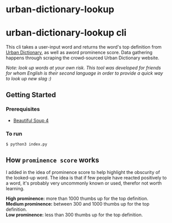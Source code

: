 # urban-dictionary-lookup


# urban-dictionary-lookup cli

This cli takes a user-input word and returns the word's top definition from [Urban Dictionary](https://www.urbandictionary.com/), as well as aword prominence score. Data gathering happens through scraping the crowd-sourced Urban Dictionary website.

*Note: look up words at your own risk. This tool was developed for friends for whom English is their second language in order to provide a quick way to look up new slag :)*

## Getting Started

### Prerequisites

* [Beautiful Soup 4](https://www.crummy.com/software/BeautifulSoup/bs4/doc/)

### To run

`$ python3 index.py`


## How `prominence score` works

I added in the idea of prominence score to help highlight the obscurity of the looked-up word. The idea is that if few people have reacted positively to a word, it's probably very uncommonly known or used, therefor not worth learning.

**High prominence:** more than 1000 thumbs up for the top definition. <br>
**Medium prominence:** between 300 and 1000 thumbs up for the top definition. <br>
**Low prominence:** less than 300 thumbs up for the top definition. 
